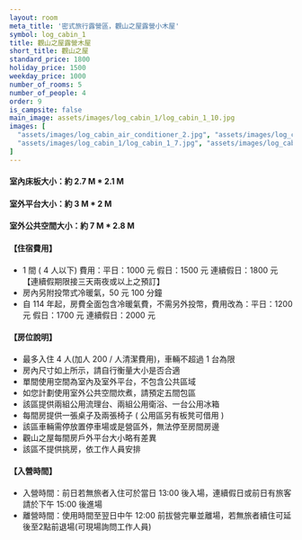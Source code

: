 ```yaml
---
layout: room
meta_title: '密式旅行露營區，觀山之屋露營小木屋'
symbol: log_cabin_1
title: 觀山之屋露營木屋
short_title: 觀山之屋
standard_price: 1800
holiday_price: 1500
weekday_price: 1000
number_of_rooms: 5
number_of_people: 4
order: 9
is_campsite: false
main_image: assets/images/log_cabin_1/log_cabin_1_10.jpg
images: [
  "assets/images/log_cabin_air_conditioner_2.jpg", "assets/images/log_cabin_1/log_cabin_1_1.jpg", "assets/images/log_cabin_1/log_cabin_1_2.jpg", "assets/images/log_cabin_1/log_cabin_1_3.jpg", "assets/images/log_cabin_1/log_cabin_1_4.jpg", "assets/images/log_cabin_1/log_cabin_1_5.jpg", "assets/images/log_cabin_1/log_cabin_1_6.jpg",
  "assets/images/log_cabin_1/log_cabin_1_7.jpg", "assets/images/log_cabin_1/log_cabin_1_8.jpg", "assets/images/log_cabin_1/log_cabin_1_9.jpg", "assets/images/log_cabin_1/log_cabin_1_10.jpg", "assets/images/log_cabin_1/log_cabin_1_11.jpg", "assets/images/log_cabin_1/log_cabin_1_12.jpg", "assets/images/map.jpg", "assets/images/booking_announcement.jpg"
]
---
```


#### 室內床板大小：約 2.7 M * 2.1 M
#### 室外平台大小：約 3 M * 2 M
#### 室外公共空間大小：約 7 M * 2.8 M

<h4 class="yellow">【住宿費用】</h4>
<ul class="yellow">
  <li>1 間 ( 4 人以下) 費用：平日：1000 元  假日：1500 元  連續假日：1800 元【連續假期限接三天兩夜或以上之預訂】</li>
  <li>房內另附投幣式冷暖氣，50 元 100 分鐘</li>
  <li>自 114 年起，房費全面包含冷暖氣費，不需另外投幣，費用改為：平日：1200 元  假日：1700 元  連續假日：2000 元</li>
</ul>

#### 【房位說明】
- 最多入住 4 人(加人 200 / 人清潔費用)，車輛不超過 1 台為限
- 房內尺寸如上所示，請自行衡量大小是否合適
- 單間使用空間為室內及室外平台，不包含公共區域 
- 如您計劃使用室外公共空間炊煮，請預定五間包區
- 該區提供兩組公用流理台、兩組公用衛浴、一台公用冰箱
- 每間房提供一張桌子及兩張椅子 ( 公用區另有板凳可借用 )
- 該區車輛需停放置停車場或是營區外，無法停至房間房邊
- 觀山之屋每間房戶外平台大小略有差異
- 該區不提供挑房，依工作人員安排

<h4 class="yellow">【入營時間】</h4>
<ul class="yellow">
  <li>入營時間：前日若無旅者入住可於當日 13:00 後入場，連續假日或前日有旅客請於下午 15:00 後進場</li>
  <li>離營時間：使用時間至翌日中午 12:00 前拔營完畢並離場，若無旅者續住可延後至2點前退場(可現場詢問工作人員)</li>
</ul>
